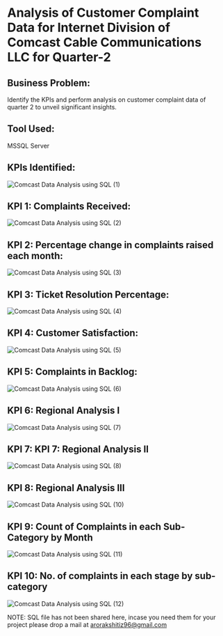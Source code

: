 # Analysis of Customer Complaint Data for Internet Division of Comcast Cable Communications LLC for Quarter-2

 
## Business Problem: 
Identify the KPIs and perform analysis on customer complaint data of quarter 2 to unveil significant insights.


## Tool Used:
MSSQL Server

## KPIs Identified: 
![Comcast Data Analysis using SQL (1)](https://user-images.githubusercontent.com/29229114/179827838-68d8800b-974d-4165-8246-f55284f5e46f.svg)

## KPI 1: Complaints Received:
![Comcast Data Analysis using SQL (2)](https://user-images.githubusercontent.com/29229114/179828157-04cb629b-51b7-408c-b162-3755c389932c.svg)

## KPI 2: Percentage change in complaints raised each month:
![Comcast Data Analysis using SQL (3)](https://user-images.githubusercontent.com/29229114/179828293-42b2527f-7c92-4db0-8c3e-6a04492261a7.svg)

## KPI 3: Ticket Resolution Percentage:
![Comcast Data Analysis using SQL (4)](https://user-images.githubusercontent.com/29229114/179828435-a78f6207-ff90-4480-a29f-cd7d3812193f.svg)

## KPI 4: Customer Satisfaction:
![Comcast Data Analysis using SQL (5)](https://user-images.githubusercontent.com/29229114/179828651-bbdc9517-0abc-4ff9-bb44-0b4992870a6a.svg)

## KPI 5: Complaints in Backlog:
![Comcast Data Analysis using SQL (6)](https://user-images.githubusercontent.com/29229114/179828808-ff7a9307-8c1d-456f-b21d-74fd982c87b1.svg)

## KPI 6: Regional Analysis I
![Comcast Data Analysis using SQL (7)](https://user-images.githubusercontent.com/29229114/179828929-c9d42579-1c41-45b0-a983-6f94f15cc854.svg)

## KPI 7: KPI 7: Regional Analysis II
![Comcast Data Analysis using SQL (8)](https://user-images.githubusercontent.com/29229114/179829083-64c4cf43-a5e6-4fe6-a3b9-191d2b43d9c5.svg)

## KPI 8: Regional Analysis III
![Comcast Data Analysis using SQL (10)](https://user-images.githubusercontent.com/29229114/179829257-5018da4f-5a5b-4a87-98e3-d5399bcaeb49.svg)

## KPI 9: Count of Complaints in each Sub-Category by Month
![Comcast Data Analysis using SQL (11)](https://user-images.githubusercontent.com/29229114/179829363-be7f6895-1910-4f8a-a3e8-585620299e46.svg)

## KPI 10: No. of complaints in each stage by sub-category 
![Comcast Data Analysis using SQL (12)](https://user-images.githubusercontent.com/29229114/179829447-93c0e156-c973-4f3e-920d-f91e3a518929.svg)


NOTE: SQL file has not been shared here, incase you need them for your project please drop a mail at arorakshitiz96@gmail.com
